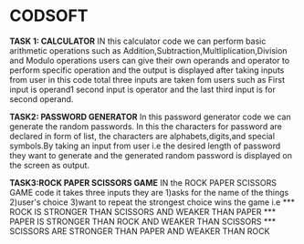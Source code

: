 # CODSOFT
****TASK 1: CALCULATOR****
IN this calculator code  we can perform basic arithmetic operations such as Addition,Subtraction,Multliplication,Division and Modulo operations users can give their own operands and operator to perform specific operation and the output is displayed after taking inputs from user in this code total three inputs are taken fom users such as First input is operand1 second input is operator and the last third input is for second operand.

****TASK2: PASSWORD GENERATOR****
In this password generator code we can generate the random passwords. In this the characters for password are declared in form of list, the characters are alphabets,digits,and special symbols.By taking an input from user i.e the desired length of password they want to generate and the generated random password is displayed on the screen as output.


****TASK3:ROCK PAPER SCISSORS GAME****
IN the ROCK PAPER SCISSORS GAME code it takes three inputs they are 
1)asks for the name of the things
2)user's choice
3)want to repeat
the strongest choice wins the game i.e
*** ROCK IS STRONGER THAN SCISSORS AND WEAKER THAN PAPER
*** PAPER IS STRONGER THAN ROCK AND WEAKER THAN SCISSORS 
*** SCISSORS ARE STRONGER THAN PAPER AND WEAKER THAN ROCK



























